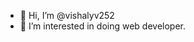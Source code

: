 - 👋 Hi, I’m @vishalyv252
- 👀 I’m interested in doing web developer.


<!---
vishalyv252/vishalyv252 is a ✨ special ✨ repository because its `README.md` (this file) appears on your GitHub profile.
You can click the Preview link to take a look at your changes.
--->
